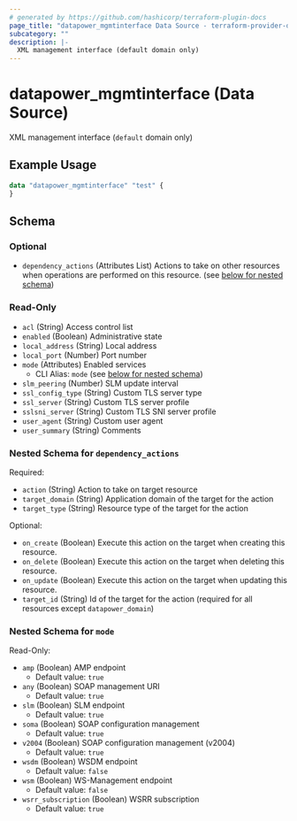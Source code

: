 ```yaml
---
# generated by https://github.com/hashicorp/terraform-plugin-docs
page_title: "datapower_mgmtinterface Data Source - terraform-provider-datapower"
subcategory: ""
description: |-
  XML management interface (default domain only)
---
```


# datapower_mgmtinterface (Data Source)

XML management interface (`default` domain only)

## Example Usage

```terraform
data "datapower_mgmtinterface" "test" {
}
```

<!-- schema generated by tfplugindocs -->
## Schema

### Optional

- `dependency_actions` (Attributes List) Actions to take on other resources when operations are performed on this resource. (see [below for nested schema](#nestedatt--dependency_actions))

### Read-Only

- `acl` (String) Access control list
- `enabled` (Boolean) Administrative state
- `local_address` (String) Local address
- `local_port` (Number) Port number
- `mode` (Attributes) Enabled services
  - CLI Alias: `mode` (see [below for nested schema](#nestedatt--mode))
- `slm_peering` (Number) SLM update interval
- `ssl_config_type` (String) Custom TLS server type
- `ssl_server` (String) Custom TLS server profile
- `sslsni_server` (String) Custom TLS SNI server profile
- `user_agent` (String) Custom user agent
- `user_summary` (String) Comments

<a id="nestedatt--dependency_actions"></a>
### Nested Schema for `dependency_actions`

Required:

- `action` (String) Action to take on target resource
- `target_domain` (String) Application domain of the target for the action
- `target_type` (String) Resource type of the target for the action

Optional:

- `on_create` (Boolean) Execute this action on the target when creating this resource.
- `on_delete` (Boolean) Execute this action on the target when deleting this resource.
- `on_update` (Boolean) Execute this action on the target when updating this resource.
- `target_id` (String) Id of the target for the action (required for all resources except `datapower_domain`)


<a id="nestedatt--mode"></a>
### Nested Schema for `mode`

Read-Only:

- `amp` (Boolean) AMP endpoint
  - Default value: `true`
- `any` (Boolean) SOAP management URI
  - Default value: `true`
- `slm` (Boolean) SLM endpoint
  - Default value: `true`
- `soma` (Boolean) SOAP configuration management
  - Default value: `true`
- `v2004` (Boolean) SOAP configuration management (v2004)
  - Default value: `true`
- `wsdm` (Boolean) WSDM endpoint
  - Default value: `false`
- `wsm` (Boolean) WS-Management endpoint
  - Default value: `false`
- `wsrr_subscription` (Boolean) WSRR subscription
  - Default value: `true`
